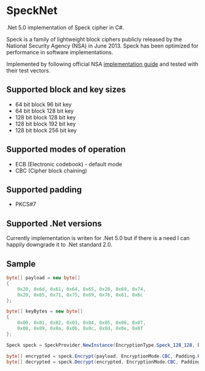# SpeckNet
.Net 5.0 implementation of Speck cipher in C#.

Speck is a family of lightweight block ciphers publicly released by the National Security Agency (NSA) in June 2013. Speck has been optimized for performance in software implementations.

Implemented by following official NSA [implementation guide](https://nsacyber.github.io/simon-speck/implementations/ImplementationGuide1.1.pdf) and tested with their test vectors.

## Supported block and key sizes
* 64 bit block 96 bit key
* 64 bit block 128 bit key
* 128 bit block 128 bit key
* 128 bit block 192 bit key
* 128 bit block 256 bit key


## Supported modes of operation
* ECB (Electronic codebook) - default mode
* CBC (Cipher block chaining)

## Supported padding
* PKCS#7

## Supported .Net versions

Currently implementation is writen for .Net 5.0 but if there is a need I can happily downgrade it to .Net standard 2.0.

## Sample

```cs
byte[] payload = new byte[]
{
    0x20, 0x6d, 0x61, 0x64, 0x65, 0x20, 0x69, 0x74,
    0x20, 0x65, 0x71, 0x75, 0x69, 0x76, 0x61, 0x6c
};

byte[] keyBytes = new byte[]
{
    0x00, 0x01, 0x02, 0x03, 0x04, 0x05, 0x06, 0x07,
    0x08, 0x09, 0x0a, 0x0b, 0x0c, 0x0d, 0x0e, 0x0f
};

Speck speck = SpeckProvider.NewInstance(EncryptionType.Speck_128_128, keyBytes);

byte[] encrypted = speck.Encrypt(payload, EncryptionMode.CBC, Padding.PKCS7);
byte[] decrypted = speck.Decrypt(encrypted, EncryptionMode.CBC, Padding.PKCS7);
```
